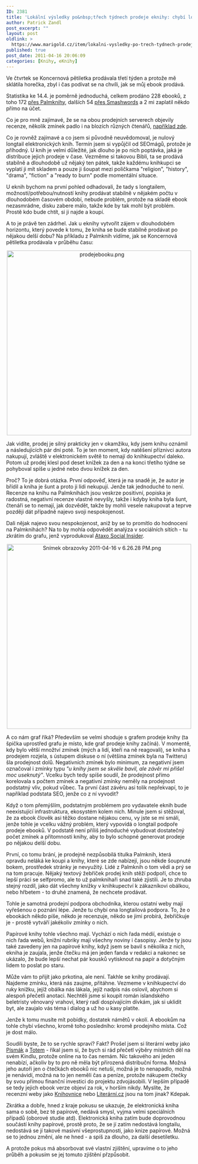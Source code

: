 ```yaml
---
ID: 2381
title: 'Lokální výsledky po&nbsp;třech týdnech prodeje eknihy: chybí longtail'
author: Patrick Zandl
post_excerpt: ""
layout: post
oldlink: >
  https://www.marigold.cz/item/lokalni-vysledky-po-trech-tydnech-prodeje-eknihy-chybi-longtail
published: true
post_date: 2011-04-16 20:06:09
categories: [Knihy, eKnihy]
---
```

Ve čtvrtek se Koncernová pětiletka prodávala třetí týden a protože mě sklátila horečka, zbyl i čas podívat se na chvíli, jak se můj ebook prodává. 

Statistika ke 14.4. je poměrně jednoduchá, celkem prodáno 228 ebooků, z toho 172 <a href="http://www.palmknihy.cz/web/kniha/koncernova-petiletka">přes Palmknihy</a>, dalších 54 <a href="https://www.smashwords.com/books/view/49134">přes Smashwords</a> a 2 mi zaplatil někdo přímo na účet. 

Co je pro mně zajímavé, že se na obou prodejních serverech objevily recenze, několik zmínek padlo i na blozích různých čtenářů, <a href="http://jazyky.wordpress.com/2011/03/27/esamuraj/">například zde</a>. 

Co je rovněž zajímavé a co jsem si původně neuvědomoval, je nulový longtail elektronických knih. Termín jsem si vypůjčil od SEOmágů, protože je příhodný. U knih je velmi důležité, jak dlouho je po nich poptávka, jaká je distribuce jejich prodeje v čase. Vezměme si takovou Bibli, ta se prodává stabilně a dlouhodobě už nějaký ten pátek, takže každému knihkupci se vyplatí ji mít skladem a pouze ji šoupat mezi poličkama "religion", "history", "drama", "fiction" a "ready to burn" podle momentální situace. 

U eknih bychom na první pohled odhadovali, že tady s longtailem, možností/potřebou/nutností knihy prodávat stabilně v nějakém počtu v dlouhodobém časovém období, nebude problém, protože na skladě ebook nezasmrádne, disku zabere málo, takže kde by tak mohl být problém. Prostě kdo bude chtít, si ji najde a koupí. 

A to je právě ten zádrhel. Jak u eknihy vytvořit zájem v dlouhodobém horizontu, který povede k tomu, že kniha se bude stabilně prodávat po nějakou delší dobu? Na příkladu z Palmknih vidíme, jak se Koncernová pětiletka prodávala v průběhu času:

<div style="text-align:center;"><img src="http://www.marigold.cz/wp-content/uploads/prodejebooku.png" alt="prodejebooku.png" border="0" width="500" height="" /></div>

Jak vidíte, prodej je silný prakticky jen v okamžiku, kdy jsem knihu oznámil a následujících pár dní poté. To je ten moment, kdy natěšení příznivci autora nakupují, zvláště v elektronickém světě to nemají do knihkupectví daleko. Potom už prodej klesl pod deset knížek za den a na konci třetího týdne se pohyboval spíše u jedné nebo dvou knížek za den. 

Proč? To je dobrá otázka. První odpověď, která je na snadě je, že autor je břídil a kniha je šunt a proto ji lidi nekupují. Jenže tak jednoduché to není. Recenze na knihu na Palmknihách jsou veskrze positivní, popiska je radostná, negativní recenze vlastně nevyšly, takže i kdyby kniha byla šunt, čtenáři se to nemají, jak dozvědět, takže by mohli vesele nakupovat a teprve později dát případně najevo svoji nespokojenost.

Dali nějak najevo svou nespokojenost, aniž by se to promítlo do hodnocení na Palmknihách? Na to by mohla odpovědět analýza v sociálních sítích - tu zkrátím do grafu, jenž vyprodukoval <a href="http://www.ataxosocialinsider.cz">Ataxo Social Insider</a>.   

<div style="text-align:center;"><a href="http://www.marigold.cz/wp-content/uploads/snimek-obrazovky-2011-04-16-v62628-pm.png"><img src="http://www.marigold.cz/wp-content/uploads/snimek-obrazovky-2011-04-16-v62628-pm.png" alt="Snímek obrazovky 2011-04-16 v 6.26.28 PM.png" border="0" width="500" /></a></div>
 
A co nám graf říká? Především se velmi shoduje s grafem prodeje knihy (ta špička uprostřed grafu je místo, kde graf prodeje knihy začíná). V momentě, kdy bylo větší množtví zmínek (mých a lidí, kteří na ně reagovali), se kniha s prodejem rozjela, s ústupem diskuse o ní (většina zmínek byla na Twitteru) šla prodejnost dolů. Negativních zmínek bylo minimum, za negativní jsem označoval i zmínky typu <em>"u knihy jsem se skvěle bavil, ale závěr mi přišel moc useknutý"</em>. Vcelku bych tedy spíše soudil, že prodejnost přímo korelovala s počtem zmínek a negativní zmínky neměly na prodejnost podstatný vliv, pokud vůbec. Ta první část závěru asi tolik nepřekvapí, to je například podstata SEO, jenže co z ní vyvodit?

Když o tom přemýšlím, podstatným problémem pro vydavatele eknih bude neexistující infrastruktura, ekosystém kolem nich. Minule jsem si stěžoval, že za ebook člověk asi těžko dostane nějakou cenu, vy jste se mi smáli, jenže tohle je vcelku vážný problém, který vypovídá o longtail podpoře prodeje ebooků. V podstatě není příliš jednoduché vybudovat dostatečný počet zmínek a přítomnosti knihy, aby to bylo schopné generovat prodeje po nějakou delší dobu.

První, co tomu brání, je prodejně nezpůsobilá titulka Palmknih, která opravdu neláká ke koupi a knihy, které se zde nabízejí, jsou někde šoupnuté bokem, prostředek stránky je nevyužitý. Lidé z Palmknih o tom vědí a prý se na tom pracuje. Nějaký textový žebříček prodej knih stěží podpoří, chce to lepší práci se selfpromo, ale to už palmknihaři snad také zjistili. Je to zhruba stejný rozdíl, jako dát všechny knížky v knihkupectví k zákazníkovi obálkou, nebo hřbetem - to druhé znamená, že nechcete prodávat. 

Tohle je samotná prodejní podpora obchodníka, kterou ostatní weby mají vyřešenou o poznání lépe. Jenže tu chybí ona longtailová podpora. To, že o ebookách někdo píše, někdo je recenzuje, někdo se jimi probírá, žebříčkuje je - prostě vytváří jakékoliv zmínky o nich. 

Papírové knihy tohle všechno mají. Vychází o nich řada médií, existuje o nich řada webů, knižní rubriky mají všechny noviny i časopisy. Jenže ty jsou také zavedeny jen na papírové knihy, když jsem se bavil s několika z nich, ekniha je zaujala, jenže čtečku má jen jeden fanda v redakci a nakonec se ukázalo, že bude lepší nechat pár kousků vytisknout na papír a dotyčným lidem to poslat po staru. 

Může vám to přijít jako prkotina, ale není. Takhle se knihy prodávají. Najdeme zmínku, která nás zaujme, přitáhne. Vezmeme v knihkupectví do ruky knížku, jejíž obálka nás lákala, jejíž nadpis nás oslovil, abychom si alespoň přečetli anotaci. Nechtěli jsme si koupit román islandského beletristy věnovaný vrahovi, který radí dospívajícím dívkám, jak si uklidit byt, ale zaujalo vás téma i dialog a už ho u kasy platíte. 

Jenže k tomu musíte mít pobídky, dostatek námětů v okolí. A ebookům na tohle chybí všechno, kromě toho posledního: kromě prodejního místa. Což je dost málo. 

Soudili byste, že to se rychle spraví? Fakt? Prošel jsem si literární weby jako <a href="http://www.pismak.cz">Písmák</a> a <a href="http://www.totem.cz">Totem</a> - říkal jsem si, že bych si rád přečetl výběry místních děl na svém Kindlu, protože online na to čas nemám. Nic takového ani jeden nenabízí, ačkoliv by to pro ně měla být přirozená distribuční forma. Možná jeho autoři jen o čtečkách ebooků nic netuší, možná je to nenapadlo, možná je nenávidí, možná na to jen neměli čas a peníze, protože nákupem čtečky by svou přímou finanční investici do projektu zdvojásobili. V lepším případě se tedy jejich ebook verze objeví za rok, v horším nikdy. Myslíte, že recenzní weby jako <a href="http://www.knihovnice.cz">Knihovnice</a> nebo <a href="http://www.literarni.cz">Literární.cz</a> jsou na tom jinak? Kdepak. 

Zkrátka a dobře, hned z kraje pokusu se ukazuje, že elektronická kniha sama o sobě, bez té papírové, nedává smysl, vyjma velmi speciálních případů (oborové studie atd). Elektronická kniha zatím bude doprovodnou součástí knihy papírové, prostě proto, že se jí zatím nedostává longtailu, nedostává se jí takové masivní všeprostupnosti, jako knize papírové. Možná se to jednou změní, ale ne hned - a spíš za dlouho, za další desetiletku. 

A protože pokus má absorbovat své vlastní zjištění, upravíme o to jeho průběh a pokusím se jej tomuto zjištění přzpůsobit.